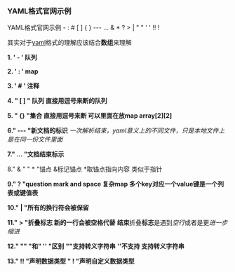 ### YAML格式官网示例

YAML格式官网示例 - : # [ ] { } --- ... &amp; * ? &gt; | &quot; &quot; ' ' !! !

其实对于[yaml](https://so.csdn.net/so/search?q=yaml&spm=1001.2101.3001.7020)格式的理解应该结合**数组**来理解

**1. ' - ' 队列**

**2. ' : ' map**

**3. ' # ' 注释**

**4. " [ ] " 队列 直接用逗号来断的队列**

**5. " {} "集合 直接用逗号来断 可以里面在放map array[2][2]**

**6." --- "新文档的标识** *一次解析结束，yaml意义上的不同文件，只是本地文件上是在同一份文件里面*

**7." ... "文档结束标示**

8." & " " * "锚点 &标记锚点 *取锚点指向内容 类似于指针

**9." ? "question mark and space 复杂map 多个key对应一个value键是一个列表或键值表**

**10." | "所有的换行符会被保留**

**11." > "折叠标志 新的一行会被空格代替** **结束**折叠**标志**是遇到*空行*或者是更*进一步缩进*

**12." "" "和" '' "区别**
**""支持转义字符串**
**''不支持 支持转义字符串**

**13." !! "声明数据类型 " ! "声明自定义数据类型**